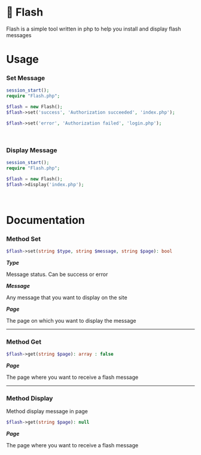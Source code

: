 # :scroll: Flash

Flash is a simple tool written in php to help you install and display flash messages

# Usage

### Set Message

```php
session_start();
require "Flash.php";

$flash = new Flash();
$flash->set('success', 'Authorization succeeded', 'index.php');

$flash->set('error', 'Authorization failed', 'login.php');
```
<br>

### Display Message

```php
session_start();
require "Flash.php";

$flash = new Flash();
$flash->display('index.php');
```
<br>

# Documentation

### Method Set


```php
$flash->set(string $type, string $message, string $page): bool
```

***Type***

Message status. Can be success or error


***Message***

Any message that you want to display on the site


***Page***

The page on which you want to display the message

-------

### Method Get


```php
$flash->get(string $page): array : false
```

***Page***

The page where you want to receive a flash message

-------

### Method Display

Method display message in page

```php
$flash->get(string $page): null
```

***Page***

The page where you want to receive a flash message
